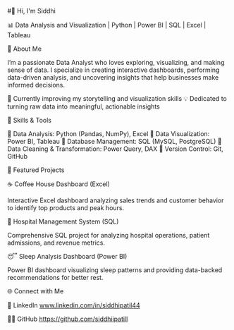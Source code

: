 #👋 Hi, I'm Siddhi

📊 Data Analysis and Visualization | Python | Power BI | SQL | Excel | Tableau


🚀 About Me

I’m a passionate Data Analyst who loves exploring, visualizing, and making sense of data.
I specialize in creating interactive dashboards, performing data-driven analysis, and uncovering insights that help businesses make informed decisions.

🌱 Currently improving my storytelling and visualization skills
💡 Dedicated to turning raw data into meaningful, actionable insights


🧠 Skills & Tools

🔹 Data Analysis: Python (Pandas, NumPy), Excel
🔹 Data Visualization: Power BI, Tableau
🔹 Database Management: SQL (MySQL, PostgreSQL)
🔹 Data Cleaning & Transformation: Power Query, DAX
🔹 Version Control: Git, GitHub


💼 Featured Projects

☕ Coffee House Dashboard (Excel)

Interactive Excel dashboard analyzing sales trends and customer behavior to identify top products and peak hours.


🏥 Hospital Management System (SQL)

Comprehensive SQL project for analyzing hospital operations, patient admissions, and revenue metrics.


😴 Sleep Analysis Dashboard (Power BI)

Power BI dashboard visualizing sleep patterns and providing data-backed recommendations for better rest.



🌐 Connect with Me

💼 LinkedIn www.linkedin.com/in/siddhipatil44

🧑‍💻 GitHub https://github.com/siddhiipatill

